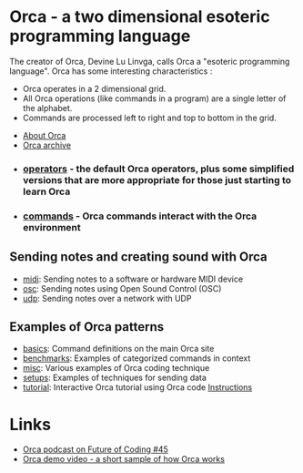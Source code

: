 # Orca - a two dimensional esoteric programming language

The creator of Orca, Devine Lu Linvga, calls Orca a "esoteric programming language". Orca has some interesting characteristics :
* Orca operates in a 2 dimensional grid. 
* All Orca operations (like commands in a program) are a single letter of the alphabet.
* Commands are processed left to right and top to bottom in the grid. 

- [About Orca](https://git.sr.ht/~rabbits/orca#orc)
- [Orca archive](https://github.com/hundredrabbits/Orca)

* ### [operators](operators) - the default Orca operators, plus some simplified versions that are more appropriate for those just starting to learn Orca
* ### [commands](orca_commands.pdf) - Orca commands interact with the Orca environment

## Sending notes and creating sound with Orca
* [midi](https://git.sr.ht/~rabbits/orca-examples/tree/master/basics/_midi.orca): Sending notes to a software or hardware MIDI device
* [osc](https://git.sr.ht/~rabbits/orca-examples/tree/master/basics/_osc.orca): Sending notes using Open Sound Control (OSC)
* [udp](https://git.sr.ht/~rabbits/orca-examples/tree/master/basics/_udp.orca): Sending notes over a network with UDP

## Examples of Orca patterns
* [basics](https://git.sr.ht/~rabbits/orca-examples/tree/master/basics): Command definitions on the main Orca site
* [benchmarks](https://git.sr.ht/~rabbits/orca-examples/tree/master/benchmarks): Examples of categorized commands in context
* [misc](https://git.sr.ht/~rabbits/orca-examples/tree/master/misc): Various examples of Orca coding technique
* [setups](https://git.sr.ht/~rabbits/orca-examples/tree/master/setups): Examples of techniques for sending data 
* [tutorial](https://git.sr.ht/~rabbits/orca-examples/tree/master/tutorial): Interactive Orca tutorial using Orca code [Instructions](https://git.sr.ht/~rabbits/orca-examples/tree/master/tutorial/README.md)

# Links
* [Orca podcast on Future of Coding #45](https://futureofcoding.org/episodes/045)
* [Orca demo video - a short sample of how Orca works](https://www.youtube.com/watch?v=RaI_TuISSJE)
